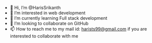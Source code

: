 - 👋 Hi, I’m @HarisSrikanth
- 👀 I’m interested in web development
- 🌱 I’m currently learning Full stack development
- 💞️ I’m looking to collaborate on GitHub
- 📫 How to reach me to my mail id: harists99@gmail.com if you are interested to collaborate with me

<!---
HarisSrikanth/HarisSrikanth is a ✨ special ✨ repository because its `README.md` (this file) appears on your GitHub profile.
You can click the Preview link to take a look at your changes.
--->
